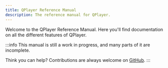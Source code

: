 ```yaml
---
title: QPlayer Reference Manual
description: The reference manual for QPlayer.
---
```


Welcome to the QPlayer Reference Manual. Here you'll find documentation on all the different features of QPlayer.

:::info
This manual is still a work in progress, and many parts of it are incomplete.

Think you can help? Contributions are always welcome on [GitHub](https://github.com/space928/QPlayer).
:::
